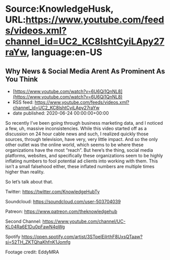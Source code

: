 # Source:KnowledgeHusk, URL:https://www.youtube.com/feeds/videos.xml?channel_id=UC2_KC8lshtCyiLApy27raYw, language:en-US

## Why News & Social Media Arent As Prominent As You Think
 - [https://www.youtube.com/watch?v=6U6Qi1QnNL8](https://www.youtube.com/watch?v=6U6Qi1QnNL8)
 - RSS feed: https://www.youtube.com/feeds/videos.xml?channel_id=UC2_KC8lshtCyiLApy27raYw
 - date published: 2020-06-24 00:00:00+00:00

So recently I’ve been going through business marketing data, and I noticed a few, uh, massive inconsistencies. 
While this video started off as a discussion on 24 hour cable news and such, I realized quickly those sources, through television, have very, very little impact. 
And so the only other outlet was the online world, which seems to be where these organizations have the most “reach”.
But here’s the thing, social media platforms, websites, and specifically these organizations seem to be highly inflating numbers to fool potential ad clients into working with them.
This isn’t a small falsehood either, these inflated numbers are multiple times higher than reality.

So let’s talk about that.

Twitter:
https://twitter.com/KnowledgeHubTy

Soundcloud:
https://soundcloud.com/user-503704039

Patreon:
https://www.patreon.com/theknowledgehub

Second Channel:
https://www.youtube.com/channel/UC-KL04Ra6E1Du0pFawN4pWg

Spotify
https://open.spotify.com/artist/3STpelEilrthF8UxsQTaaw?si=52TH_ZKTQhaKhfnK1Jomfg


Footage credit:
EddyMRA

